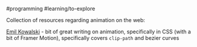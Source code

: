 #programming #learning/to-explore 

Collection of resources regarding animation on the web:

[Emil Kowalski](https://emilkowal.ski/) - bit of great writing on animation, specifically in CSS (with a bit of Framer Motion), specifically covers `clip-path` and bezier curves